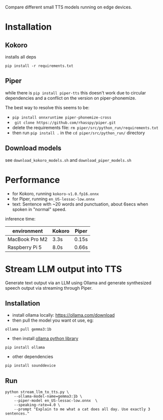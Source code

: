 Compare different small TTS models running on edge devices.

# Installation

## Kokoro

installs all deps

```pip install -r requirements.txt```

## Piper

while there is ```pip install piper-tts``` this doesn't work due to circular dependencies and a conflict on the version on piper-phonemize.

The best way to resolve this seems to be:

* ```pip install onnxruntime piper-phonemize-cross```
* ``` git clone https://github.com/rhasspy/piper.git``` 
* delete the requirements file: ```rm piper/src/python_run/requirements.txt```
* then run ```pip install .``` in the ```cd piper/src/python_run/``` directory

## Download models

see ```download_kokoro_models.sh``` and ```download_piper_models.sh```

# Performance


* for Kokoro, running ```kokoro-v1.0.fp16.onnx```
* for Piper, running ```en_US-lessac-low.onnx```
* text: Sentence with ~20 words and punctuation, about 6secs when spoken in "normal" speed.

inference time: 

environment | Kokoro | Piper
| -- | -- | -- |
| MacBook Pro M2 | 3.3s | 0.15s|
| Raspberry Pi 5 | 8.0s| 0.66s|




# Stream LLM output into TTS

Generate text output via an LLM using Ollama and generate synthesized speech output via streaming through Piper.

## Installation

* install ollama locally: https://ollama.com/download
* then pull the model you want ot use, eg: 

```ollama pull gemma3:1b```

* then install [ollama python library](https://github.com/ollama/ollama-python) 

```pip install ollama```

* other dependencies

```pip install sounddevice```

## Run

```
python stream_llm_to_tts.py \
    --ollama-model-name=gemma3:1b \
    --piper-model en_US-lessac-low.onnx  \
    --speaking-rate=4.0 \
    --prompt "Explain to me what a cat does all day. Use exactly 3 sentences."
```